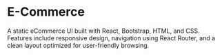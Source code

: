 # E-Commerce
A static eCommerce UI built with React, Bootstrap, HTML, and CSS. Features include responsive design, navigation using React Router, and a clean layout optimized for user-friendly browsing.
